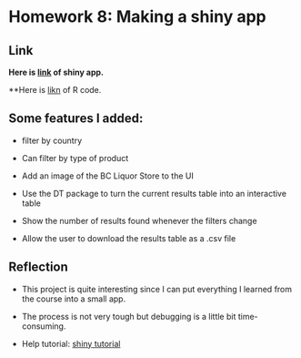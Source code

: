 
# Homework 8: Making a shiny app

## Link

**Here is [link](https://qinxinlin.shinyapps.io/BCLapp/) of shiny app.**

**Here is [likn]() of R code.

## Some features I added:

* filter by country

* Can filter by type of product

* Add an image of the BC Liquor Store to the UI

* Use the DT package to turn the current results table into an interactive table

* Show the number of results found whenever the filters change

* Allow the user to download the results table as a .csv file

## Reflection

* This project is quite interesting since I can put everything I learned from the course into a small app. 

* The process is not very tough but debugging is a little bit time-consuming. 

* Help tutorial: [shiny tutorial](https://shiny.rstudio.com/tutorial/written-tutorial/lesson1/)


